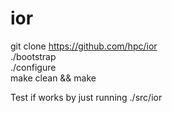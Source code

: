 # ior  

git clone https://github.com/hpc/ior  
./bootstrap  
./configure  
make clean && make  

Test if works by just running ./src/ior
